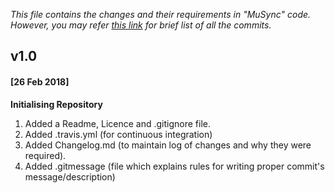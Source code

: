 _This file contains the changes and their requirements in "MuSync" code. However, you may refer [this link](https://github.com/fossdelhi/MuSync/commits/master) for brief list of all the commits._

## v1.0

#### [26 Feb 2018]
__Initialising Repository__
  1. Added a Readme, Licence and .gitignore file.
  2. Added .travis.yml (for continuous integration)
  3. Added Changelog.md (to maintain log of changes and why they were
     required).
  4. Added .gitmessage (file which explains rules for writing proper
     commit's message/description)